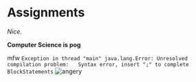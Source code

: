 # Assignments
  
*Nice.*
  
  
**Computer Science is pog**
  
  
  
  
  
  mfw
`Exception in thread "main" java.lang.Error: Unresolved compilation problem:  
Syntax error, insert ";" to complete BlockStatements`
![angery](https://media1.tenor.com/images/86fd5e6740e35c263fcef2aa386eccc9/tenor.gif)  
